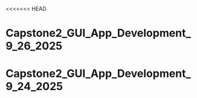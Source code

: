 <<<<<<< HEAD
# Capstone2_GUI_App_Development_9_26_2025
Capstone2_GUI_App_Development_9_24_2025
=======

